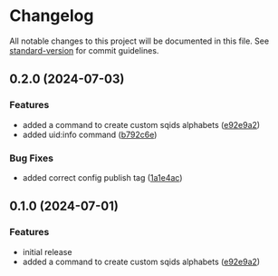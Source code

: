 # Changelog

All notable changes to this project will be documented in this file. See [standard-version](https://github.com/conventional-changelog/standard-version) for commit guidelines.

## 0.2.0 (2024-07-03)


### Features

* added a command to create custom sqids alphabets ([e92e9a2](https://github.com/ShabuShabu/laravel-uid/commits/e92e9a2215c1f75dfcdaa3962ce228d0fef97174))
* added uid:info command ([b792c6e](https://github.com/ShabuShabu/laravel-uid/commits/b792c6ef1dbeebe13240945be6cf298fd0e7cd4d))


### Bug Fixes

* added correct config publish tag ([1a1e4ac](https://github.com/ShabuShabu/laravel-uid/commits/1a1e4ac0ab2eb5f1ff8b8b7a7f8ac182d558a032))

## 0.1.0 (2024-07-01)


### Features

* initial release
* added a command to create custom sqids alphabets ([e92e9a2](https://github.com/ShabuShabu/laravel-uid/commits/e92e9a2215c1f75dfcdaa3962ce228d0fef97174))
